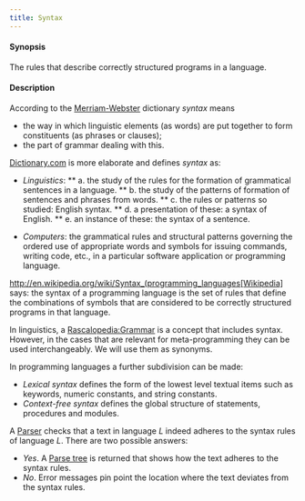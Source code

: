 ```yaml
---
title: Syntax
---
```


#### Synopsis

The rules that describe correctly structured programs in a language.

#### Description

According to the [Merriam-Webster](http://www.merriam-webster.com/dictionary/syntax) dictionary _syntax_ means

*  the way in which linguistic elements (as words) are put together to form constituents (as phrases or clauses);
*  the part of grammar dealing with this.


[Dictionary.com](http://dictionary.reference.com/browse/syntax) is more elaborate and defines _syntax_ as:

*  _Linguistics_:
**  a. the study of the rules for the formation of grammatical sentences in a language.
**  b. the study of the patterns of formation of sentences and phrases from words.
**  c. the rules or patterns so studied: English syntax.
**  d. a presentation of these: a syntax of English.
**  e. an instance of these: the syntax of a sentence.

*  _Computers_:  the grammatical rules and structural patterns governing the ordered use of appropriate words and symbols for issuing commands, writing code, etc., in a particular software application or programming language.


http://en.wikipedia.org/wiki/Syntax_(programming_languages[Wikipedia] says:  the syntax of a programming language is the
set of rules that define the combinations of symbols that are considered to be correctly structured programs in that language.

In linguistics, a [Rascalopedia:Grammar](../../Rascalopedia/Grammar) is a concept that includes syntax.
However, in the cases that are relevant for meta-programming they can be used interchangeably.
We will use them as synonyms.

In programming languages a further subdivision can be made:

*  _Lexical syntax_ defines the form of the lowest level textual items such as keywords, numeric constants, and string constants.
*  _Context-free syntax_ defines the global structure of statements, procedures and modules.


A [Parser](../../Rascalopedia/Parser) checks that a text in language _L_ indeed adheres 
to the syntax rules of language _L_. There are two possible answers:

*  _Yes_. A [Parse tree](../../Rascalopedia/ParseTree) is returned that shows how the text adheres to the syntax rules.
*  _No_. Error messages pin point the location where the text deviates from the syntax rules.



